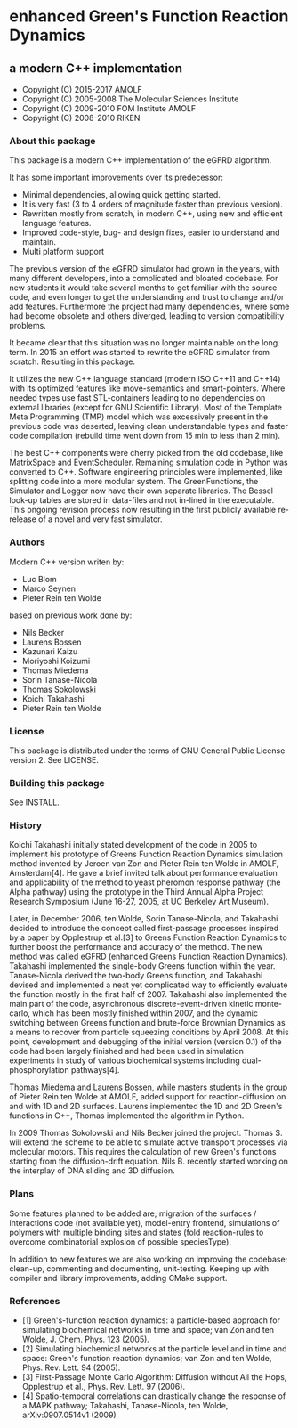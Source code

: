 
# enhanced Green's Function Reaction Dynamics

## a modern C++ implementation


* Copyright (C) 2015-2017 AMOLF
* Copyright (C) 2005-2008 The Molecular Sciences Institute
* Copyright (C) 2009-2010 FOM Institute AMOLF
* Copyright (C) 2008-2010 RIKEN


### About this package

This package is a modern C++ implementation of the eGFRD algorithm. 

It has some important improvements over its predecessor:

* Minimal dependencies, allowing quick getting started.
* It is very fast (3 to 4 orders of magnitude faster than previous version).
* Rewritten mostly from scratch, in modern C++, using new and efficient language features.
* Improved code-style, bug- and design fixes, easier to understand and maintain.
* Multi platform support

The previous version of the eGFRD simulator had grown in the years, with many 
different developers, into a complicated and bloated codebase. For new students 
it would take several months to get familiar with the source code, and even longer 
to get the understanding and trust to change and/or add features. Furthermore the 
project had many dependencies, where some had become obsolete and others diverged, 
leading to version compatibility problems.

It became clear that this situation was no longer maintainable on the long term. 
In 2015 an effort was started to rewrite the eGFRD simulator from scratch. Resulting 
in this package.

It utilizes the new C++ language standard (modern ISO C++11 and C++14) with its 
optimized features like move-semantics and smart-pointers. Where needed types use 
fast STL-containers leading to no dependencies on external libraries (except for 
GNU Scientific Library). Most of the Template Meta Programming (TMP) model which 
was excessively present in the previous code was deserted, leaving clean 
understandable types and faster code compilation (rebuild time went down from 
15 min to less than 2 min). 

The best C++ components were cherry picked from the old codebase, like MatrixSpace 
and EventScheduler. Remaining simulation code in Python was converted to C++. 
Software engineering principles were implemented, like splitting code into a more 
modular system. The GreenFunctions, the Simulator and Logger now have their own 
separate libraries. The Bessel look-up tables are stored in data-files and not 
in-lined in the executable. This ongoing revision process now resulting in the first 
publicly available re-release of a novel and very fast simulator. 



### Authors

Modern C++ version writen by:

* Luc Blom
* Marco Seynen
* Pieter Rein ten Wolde


based on previous work done by:

* Nils Becker
* Laurens Bossen
* Kazunari Kaizu
* Moriyoshi Koizumi
* Thomas Miedema
* Sorin Tanase-Nicola
* Thomas Sokolowski
* Koichi Takahashi
* Pieter Rein ten Wolde



### License

This package is distributed under the terms of GNU General Public License
version 2.  See LICENSE.



### Building this package

See INSTALL.



### History

Koichi Takahashi initially stated development of the code in 2005 to
implement his prototype of Greens Function Reaction Dynamics
simulation method invented by Jeroen van Zon and Pieter Rein ten Wolde
in AMOLF, Amsterdam[4].  He gave a brief invited talk about
performance evaluation and applicability of the method to yeast
pheromon response pathway (the Alpha pathway) using the prototype in
the Third Annual Alpha Project Research Symposium (June 16-27, 2005, at UC
Berkeley Art Museum).

Later, in December 2006, ten Wolde, Sorin Tanase-Nicola, and Takahashi
decided to introduce the concept called first-passage processes
inspired by a paper by Opplestrup et al.[3] to Greens Function
Reaction Dynamics to further boost the performance and accuracy of the
method.  The new method was called eGFRD (enhanced Greens Function
Reaction Dynamics).  Takahashi implemented the single-body Greens
function within the year.  Tanase-Nicola derived the two-body Greens
function, and Takahashi devised and implemented a neat yet complicated
way to efficiently evaluate the function mostly in the first half of
2007.  Takahashi also implemented the main part of the code,
asynchronous discrete-event-driven kinetic monte-carlo, which has been
mostly finished within 2007, and the dynamic switching between Greens
function and brute-force Brownian Dynamics as a means to recover from
particle squeezing conditions by April 2008.  At this point,
development and debugging of the initial version (version 0.1) of the
code had been largely finished and had been used in simulation experiments
in study of various biochemical systems including dual-phosphorylation
pathways[4].

Thomas Miedema and Laurens Bossen, while masters students in the group of
Pieter Rein ten Wolde at AMOLF, added support for reaction-diffusion on
and with 1D and 2D surfaces. Laurens implemented the 1D and 2D Green's
functions in C++, Thomas implemented the algorithm in Python.

In 2009 Thomas Sokolowski and Nils Becker joined the project. Thomas S.
will extend the scheme to be able to simulate active transport processes
via molecular motors. This requires the calculation of new Green's
functions starting from the diffusion-drift equation. Nils B. recently
started working on the interplay of DNA sliding and 3D diffusion.



### Plans

Some features planned to be added are; migration of the surfaces / interactions
code (not available yet), model-entry frontend, simulations of polymers with 
multiple binding sites and states (fold reaction-rules to overcome combinatorial 
explosion of possible speciesType).

In addition to new features we are also working on improving the codebase; 
clean-up, commenting and documenting, unit-testing. Keeping up with compiler and 
library improvements, adding CMake support.



### References

* [1] Green's-function reaction dynamics: a particle-based approach for
    simulating biochemical networks in time and space; 
    van Zon and ten Wolde, J. Chem. Phys. 123 (2005).
* [2] Simulating biochemical networks at the particle level and in
    time and space: Green's function reaction dynamics; 
    van Zon and ten Wolde, Phys. Rev. Lett. 94 (2005).
* [3] First-Passage Monte Carlo Algorithm: Diffusion without All the Hops,
    Opplestrup et al., Phys. Rev. Lett. 97 (2006).
* [4] Spatio-temporal correlations can drastically change the response of a
    MAPK pathway; Takahashi, Tanase-Nicola, ten Wolde, arXiv:0907.0514v1 (2009)
